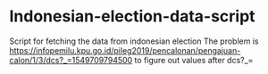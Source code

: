 # Indonesian-election-data-script
Script for fetching the data from indonesian election
The problem is https://infopemilu.kpu.go.id/pileg2019/pencalonan/pengajuan-calon/1/3/dcs?_=1549709794500 to figure out 
values after dcs?_=
